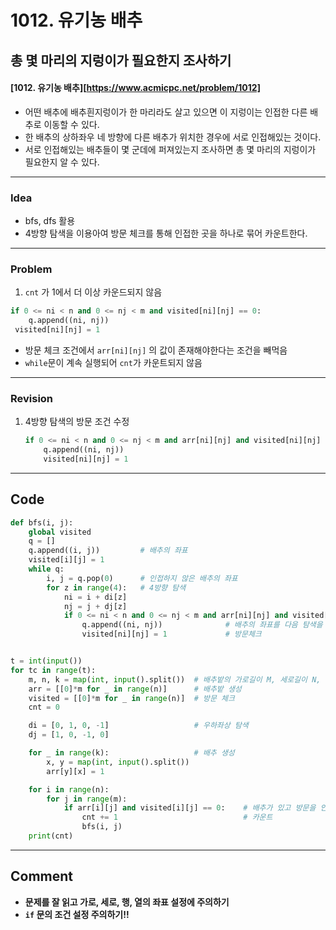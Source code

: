 # 1012. 유기농 배추

## 총 몇 마리의 지렁이가 필요한지 조사하기

#### [1012. 유기농 배추][https://www.acmicpc.net/problem/1012]

- 어떤 배추에 배추흰지렁이가 한 마리라도 살고 있으면 이 지렁이는 인접한 다른 배추로 이동할 수 있다.
- 한 배추의 상하좌우 네 방향에 다른 배추가 위치한 경우에 서로 인접해있는 것이다.
- 서로 인접해있는 배추들이 몇 군데에 퍼져있는지 조사하면 총 몇 마리의 지렁이가 필요한지 알 수 있다. 

---

### Idea

- bfs, dfs 활용
- 4방향 탐색을 이용아여 방문 체크를 통해 인접한 곳을 하나로 묶어 카운트한다.

---

### Problem

1.  `cnt` 가  1에서 더 이상 카운드되지 않음

   ```python
   if 0 <= ni < n and 0 <= nj < m and visited[ni][nj] == 0:
       q.append((ni, nj))
    visited[ni][nj] = 1
   ```

   - 방문 체크 조건에서 `arr[ni][nj]` 의 값이 존재해야한다는 조건을 빼먹음
   - `while`문이 계속 실행되어 `cnt`가 카운트되지 않음

---

### Revision

1. 4방향 탐색의 방문 조건 수정

   ```python
   if 0 <= ni < n and 0 <= nj < m and arr[ni][nj] and visited[ni][nj] == 0:
       q.append((ni, nj))
       visited[ni][nj] = 1
   ```

   

---

## Code

```python
def bfs(i, j):
    global visited
    q = []
    q.append((i, j))         # 배추의 좌표
    visited[i][j] = 1
    while q:
        i, j = q.pop(0)      # 인접하지 않은 배추의 좌표
        for z in range(4):   # 4방향 탐색
            ni = i + di[z]
            nj = j + dj[z]
            if 0 <= ni < n and 0 <= nj < m and arr[ni][nj] and visited[ni][nj] == 0:    # 배추가 있고 방문 안한
                q.append((ni, nj))              # 배추의 좌표를 다음 탐색을 위해 q에 넣어준다.
                visited[ni][nj] = 1             # 방문체크


t = int(input())
for tc in range(t):
    m, n, k = map(int, input().split())  # 배추밭의 가로길이 M, 세로길이 N, 배추가 심어져 있는 위치의 개수 K
    arr = [[0]*m for _ in range(n)]      # 배추밭 생성
    visited = [[0]*m for _ in range(n)]  # 방문 체크
    cnt = 0

    di = [0, 1, 0, -1]                   # 우하좌상 탐색
    dj = [1, 0, -1, 0]

    for _ in range(k):                   # 배추 생성
        x, y = map(int, input().split())
        arr[y][x] = 1

    for i in range(n):
        for j in range(m):
            if arr[i][j] and visited[i][j] == 0:    # 배추가 있고 방문을 안 했으면
                cnt += 1                            # 카운트
                bfs(i, j)
    print(cnt)
```

---

## Comment

- **문제를 잘 읽고 가로, 세로, 행, 열의 좌표 설정에 주의하기**
- **`if` 문의 조건 설정 주의하기!!**

